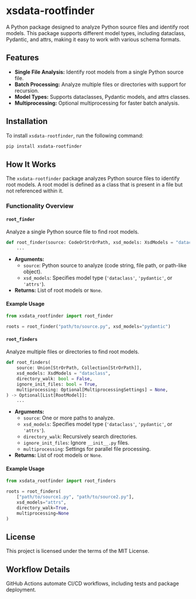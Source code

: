 # xsdata-rootfinder

A Python package designed to analyze Python source files and identify root models. This package supports different model types, including dataclass, Pydantic, and attrs, making it easy to work with various schema formats.

## Features
- **Single File Analysis:** Identify root models from a single Python source file.
- **Batch Processing:** Analyze multiple files or directories with support for recursion.
- **Model Types:** Supports dataclasses, Pydantic models, and attrs classes.
- **Multiprocessing:** Optional multiprocessing for faster batch analysis.

## Installation
To install `xsdata-rootfinder`, run the following command:

```bash
pip install xsdata-rootfinder
```

## How It Works
The `xsdata-rootfinder` package analyzes Python source files to identify root models. A root model is defined as a class that is present in a file but not referenced within it.

### Functionality Overview
#### `root_finder`
Analyze a single Python source file to find root models.

```python
def root_finder(source: CodeOrStrOrPath, xsd_models: XsdModels = "dataclass") -> Optional[List[RootModel]]:
    ...
```

- **Arguments:**
  - `source`: Python source to analyze (code string, file path, or path-like object).
  - `xsd_models`: Specifies model type (`'dataclass'`, `'pydantic'`, or `'attrs'`).
- **Returns:** List of root models or `None`.

#### Example Usage
```python
from xsdata_rootfinder import root_finder

roots = root_finder("path/to/source.py", xsd_models="pydantic")
```

#### `root_finders`
Analyze multiple files or directories to find root models.

```python
def root_finders(
    source: Union[StrOrPath, Collection[StrOrPath]],
    xsd_models: XsdModels = "dataclass",
    directory_walk: bool = False,
    ignore_init_files: bool = True,
    multiprocessing: Optional[MultiprocessingSettings] = None,
) -> Optional[List[RootModel]]:
    ...
```

- **Arguments:**
  - `source`: One or more paths to analyze.
  - `xsd_models`: Specifies model type (`'dataclass'`, `'pydantic'`, or `'attrs'`).
  - `directory_walk`: Recursively search directories.
  - `ignore_init_files`: Ignore `__init__.py` files.
  - `multiprocessing`: Settings for parallel file processing.
- **Returns:** List of root models or `None`.

#### Example Usage
```python
from xsdata_rootfinder import root_finders

roots = root_finders(
    ["path/to/source1.py", "path/to/source2.py"],
    xsd_models="attrs",
    directory_walk=True,
    multiprocessing=None
)
```

## License
This project is licensed under the terms of the MIT License.

## Workflow Details
GitHub Actions automate CI/CD workflows, including tests and package deployment.

